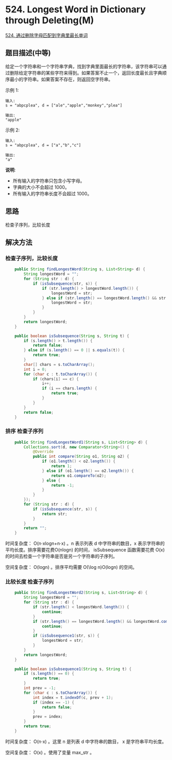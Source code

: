 
# 524. Longest Word in Dictionary through Deleting(M)

[524. 通过删除字母匹配到字典里最长单词](https://leetcode-cn.com/problems/longest-word-in-dictionary-through-deleting/)

## 题目描述(中等)

给定一个字符串和一个字符串字典，找到字典里面最长的字符串，该字符串可以通过删除给定字符串的某些字符来得到。如果答案不止一个，返回长度最长且字典顺序最小的字符串。如果答案不存在，则返回空字符串。

示例 1:
```
输入:
s = "abpcplea", d = ["ale","apple","monkey","plea"]

输出: 
"apple"
```

示例 2:
```
输入:
s = "abpcplea", d = ["a","b","c"]

输出: 
"a"
```

**说明**:
- 所有输入的字符串只包含小写字母。
- 字典的大小不会超过 1000。
- 所有输入的字符串长度不会超过 1000。


## 思路

检查子序列，比较长度

## 解决方法

### 检查子序列，比较长度

```java
    public String findLongestWord(String s, List<String> d) {
        String longestWord = "";
        for (String str : d) {
            if (isSubsequence(str, s)) {
                if (str.length() > longestWord.length()) {
                    longestWord = str;
                } else if (str.length() == longestWord.length() && str.compareTo(longestWord) < 0) {
                    longestWord = str;
                }
            }
        }
        return longestWord;
    }

    public boolean isSubsequence(String s, String t) {
        if (s.length() > t.length()) {
            return false;
        } else if (s.length() == 0 || s.equals(t)) {
            return true;
        }
        char[] chars = s.toCharArray();
        int i = 0;
        for (char c : t.toCharArray()) {
            if (chars[i] == c) {
                i++;
                if (i == chars.length) {
                    return true;
                }
            }
        }
        return false;
    }
```

### 排序 检查子序列

```java
    public String findLongestWord1(String s, List<String> d) {
        Collections.sort(d, new Comparator<String>() {
            @Override
            public int compare(String o1, String o2) {
                if (o1.length() < o2.length()) {
                    return 1;
                } else if (o1.length() == o2.length()) {
                    return o1.compareTo(o2);
                } else {
                    return -1;
                }
            }
        });
        for (String str : d) {
            if (isSubsequence(str, s)) {
                return str;
            }
        }
        return "";
    }
```

时间复杂度： O(n⋅xlogn+n⋅x) 。n 表示列表 d 中字符串的数目，x 表示字符串的平均长度。排序需要花费O(nlogn) 的时间， isSubsequence 函数需要花费 O(x) 的时间去检查一个字符串是否是另一个字符串的子序列。

空间复杂度： O(logn) 。排序平均需要 O(\log n)O(logn) 的空间。



### 比较长度 检查子序列

```java
    public String findLongestWord2(String s, List<String> d) {
        String longestWord = "";
        for (String str : d) {
            if (str.length() < longestWord.length()) {
                continue;
            }
            if (str.length() == longestWord.length() && longestWord.compareTo(str) < 0) {
                continue;
            }
            if (isSubsequence1(str, s)) {
                longestWord = str;
            }
        }
        return longestWord;
    }

    public boolean isSubsequence1(String s, String t) {
        if (s.length() == 0) {
            return true;
        }
        int prev = -1;
        for (char c : s.toCharArray()) {
            int index = t.indexOf(c, prev + 1);
            if (index == -1) {
                return false;
            }
            prev = index;
        }
        return true;
    }
```

时间复杂度： O(n⋅x) 。这里 n 是列表 d 中字符串的数目， x 是字符串平均长度。

空间复杂度： O(x) 。使用了变量 max_str 。


